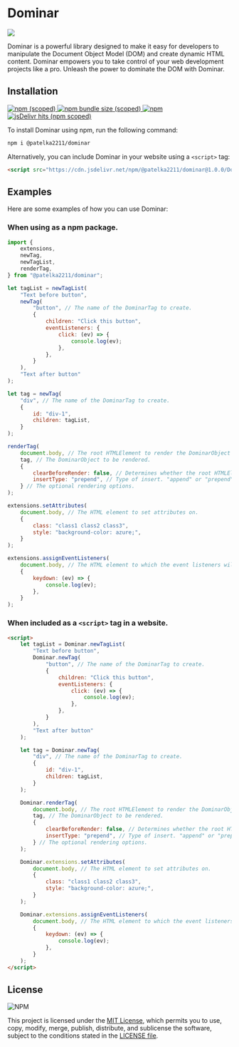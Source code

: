 # Dominar

[![](https://cdn.jsdelivr.net/gh/patelka2211/dominar@master/website-stuff/media/poster.png)](https://www.npmjs.com/package/@patelka2211/dominar)

Dominar is a powerful library designed to make it easy for developers to manipulate the Document Object Model (DOM) and create dynamic HTML content. Dominar empowers you to take control of your web development projects like a pro. Unleash the power to dominate the DOM with Dominar.

## Installation

[
![npm (scoped)](https://img.shields.io/npm/v/@patelka2211/dominar)
![npm bundle size (scoped)](https://img.shields.io/bundlephobia/min/@patelka2211/dominar)
![npm](https://img.shields.io/npm/dw/@patelka2211/dominar)
![jsDelivr hits (npm scoped)](https://img.shields.io/jsdelivr/npm/hw/@patelka2211/dominar)
](https://www.npmjs.com/package/@patelka2211/dominar)

To install Dominar using npm, run the following command:

```sh
npm i @patelka2211/dominar
```

Alternatively, you can include Dominar in your website using a `<script>` tag:

```html
<script src="https://cdn.jsdelivr.net/npm/@patelka2211/dominar@1.0.0/Dominar.iife.js"></script>
```

## Examples

Here are some examples of how you can use Dominar:

### When using as a npm package.

```js
import {
    extensions,
    newTag,
    newTagList,
    renderTag,
} from "@patelka2211/dominar";

let tagList = newTagList(
    "Text before button",
    newTag(
        "button", // The name of the DominarTag to create.
        {
            children: "Click this button",
            eventListeners: {
                click: (ev) => {
                    console.log(ev);
                },
            },
        }
    ),
    "Text after button"
);

let tag = newTag(
    "div", // The name of the DominarTag to create.
    {
        id: "div-1",
        children: tagList,
    }
);

renderTag(
    document.body, // The root HTMLElement to render the DominarObject into.
    tag, // The DominarObject to be rendered.
    {
        clearBeforeRender: false, // Determines whether the root HTMLElement should be cleared before rendering.
        insertType: "prepend", // Type of insert. "append" or "prepend".
    } // The optional rendering options.
);

extensions.setAttributes(
    document.body, // The HTML element to set attributes on.
    {
        class: "class1 class2 class3",
        style: "background-color: azure;",
    }
);

extensions.assignEventListeners(
    document.body, // The HTML element to which the event listeners will be assigned.
    {
        keydown: (ev) => {
            console.log(ev);
        },
    }
);
```

### When included as a `<script>` tag in a website.

```html
<script>
    let tagList = Dominar.newTagList(
        "Text before button",
        Dominar.newTag(
            "button", // The name of the DominarTag to create.
            {
                children: "Click this button",
                eventListeners: {
                    click: (ev) => {
                        console.log(ev);
                    },
                },
            }
        ),
        "Text after button"
    );

    let tag = Dominar.newTag(
        "div", // The name of the DominarTag to create.
        {
            id: "div-1",
            children: tagList,
        }
    );

    Dominar.renderTag(
        document.body, // The root HTMLElement to render the DominarObject into.
        tag, // The DominarObject to be rendered.
        {
            clearBeforeRender: false, // Determines whether the root HTMLElement should be cleared before rendering.
            insertType: "prepend", // Type of insert. "append" or "prepend".
        } // The optional rendering options.
    );

    Dominar.extensions.setAttributes(
        document.body, // The HTML element to set attributes on.
        {
            class: "class1 class2 class3",
            style: "background-color: azure;",
        }
    );

    Dominar.extensions.assignEventListeners(
        document.body, // The HTML element to which the event listeners will be assigned.
        {
            keydown: (ev) => {
                console.log(ev);
            },
        }
    );
</script>
```

## License

![NPM](https://img.shields.io/npm/l/@patelka2211/dominar)

This project is licensed under the [MIT License](./LICENSE), which permits you to use, copy, modify, merge, publish, distribute, and sublicense the software, subject to the conditions stated in the [LICENSE file](./LICENSE).
